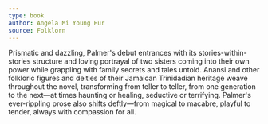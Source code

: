 ```yaml
---
type: book
author: Angela Mi Young Hur
source: Folklorn
---
```


Prismatic and dazzling, Palmer's debut entrances with its 
stories-within-stories structure and loving portrayal of two sisters coming 
into their own power while grappling with family secrets and tales untold. 
Anansi and other folkloric figures and deities of their Jamaican Trinidadian 
heritage weave throughout the novel, transforming from teller to teller, from 
one generation to the next—at times haunting or healing, seductive or 
terrifying. Palmer's ever-rippling prose also shifts deftly—from magical to 
macabre, playful to tender, always with compassion for all.
